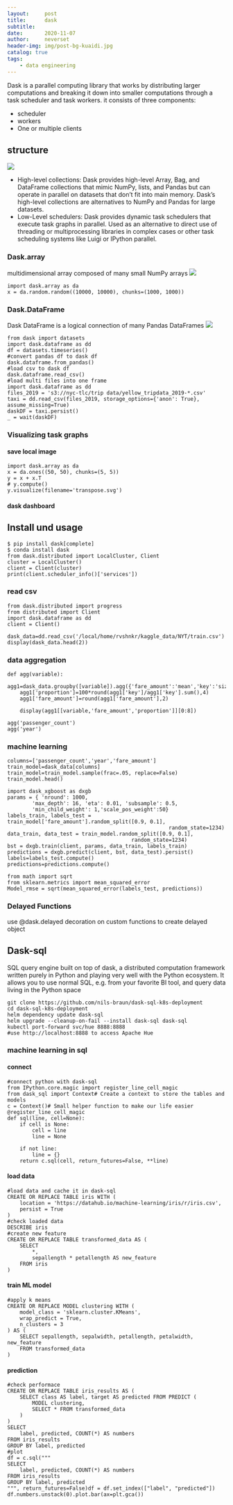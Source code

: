 ```yaml
---
layout:     post
title:      dask
subtitle:   
date:       2020-11-07
author:     neverset
header-img: img/post-bg-kuaidi.jpg
catalog: true
tags:
    - data engineering
---
```


Dask is a parallel computing library that works by distributing larger computations and breaking it down into smaller computations through a task scheduler and task workers.
it consists of three components:
* scheduler
* workers
* One or multiple clients

## structure

![](https://raw.githubusercontent.com/neverset123/cloudimg/master/Img20201108000715.png)

* High-level collections:
Dask provides high-level Array, Bag, and DataFrame collections that mimic NumPy, lists, and Pandas but can operate in parallel on datasets that don’t fit into main memory. Dask’s high-level collections are alternatives to NumPy and Pandas for large datasets.
* Low-Level schedulers: 
Dask provides dynamic task schedulers that execute task graphs in parallel. Used as an alternative to direct use of threading or multiprocessing libraries in complex cases or other task scheduling systems like Luigi or IPython parallel.

### Dask.array
multidimensional array composed of many small NumPy arrays
![](https://raw.githubusercontent.com/neverset123/cloudimg/master/Img20201108001345.png)

    import dask.array as da
    x = da.random.random((10000, 10000), chunks=(1000, 1000))

### Dask.DataFrame
Dask DataFrame is a logical connection of many Pandas DataFrames
![](https://raw.githubusercontent.com/neverset123/cloudimg/master/Img20201108001554.png)

    from dask import datasets
    import dask.dataframe as dd
    df = datasets.timeseries()
    #convert pandas df to dask df
    dask.dataframe.from_pandas()
    #load csv to dask df
    dask.dataframe.read_csv()
    #load multi files into one frame
    import dask.dataframe as dd
    files_2019 = 's3://nyc-tlc/trip data/yellow_tripdata_2019-*.csv'
    taxi = dd.read_csv(files_2019, storage_options={'anon': True}, assume_missing=True)
    daskDF = taxi.persist()
    _ = wait(daskDF)

### Visualizing task graphs
#### save local image
    import dask.array as da
    x = da.ones((50, 50), chunks=(5, 5))
    y = x + x.T
    # y.compute()
    y.visualize(filename='transpose.svg')
#### dask dashboard

## Install und usage

    $ pip install dask[complete]
    $ conda install dask
    from dask.distributed import LocalCluster, Client
    cluster = LocalCluster()
    client = Client(cluster)
    print(client.scheduler_info()['services'])

### read csv

    from dask.distributed import progress
    from distributed import Client
    import dask.dataframe as dd
    client = Client()

    dask_data=dd.read_csv('/local/home/rvshnkr/kaggle_data/NYT/train.csv')
    display(dask_data.head(2))

### data aggregation

    def agg(variable):
        agg1=dask_data.groupby([variable]).agg({'fare_amount':'mean','key':'size'}).compute().reset_index()
        agg1['proportion']=100*round(agg1['key']/agg1['key'].sum(),4)
        agg1['fare_amount']=round(agg1['fare_amount'],2)

        display(agg1[[variable,'fare_amount','proportion']][0:8])

    agg('passenger_count')
    agg('year')

### machine learning

    columns=['passenger_count','year','fare_amount']
    train_model=dask_data[columns]
    train_model=train_model.sample(frac=.05, replace=False)
    train_model.head()

    import dask_xgboost as dxgb
    params = { 'nround': 1000, 
            'max_depth': 16, 'eta': 0.01, 'subsample': 0.5, 
            'min_child_weight': 1,'scale_pos_weight':50}
    labels_train, labels_test = train_model['fare_amount'].random_split([0.9, 0.1], 
                                                        random_state=1234)
    data_train, data_test = train_model.random_split([0.9, 0.1], 
                                            random_state=1234)
    bst = dxgb.train(client, params, data_train, labels_train)
    predictions = dxgb.predict(client, bst, data_test).persist()
    labels=labels_test.compute()
    predictions=predictions.compute()

    from math import sqrt
    from sklearn.metrics import mean_squared_error
    Model_rmse = sqrt(mean_squared_error(labels_test, predictions))

### Delayed Functions
 use @dask.delayed decoration on custom functions to create delayed object 


## Dask-sql
SQL query engine built on top of dask, a distributed computation framework written purely in Python and playing very well with the Python ecosystem. It allows you to use normal SQL, e.g. from your favorite BI tool, and query data living in the Python space

    git clone https://github.com/nils-braun/dask-sql-k8s-deployment
    cd dask-sql-k8s-deployment
    helm dependency update dask-sql
    helm upgrade --cleanup-on-fail --install dask-sql dask-sql
    kubectl port-forward svc/hue 8888:8888
    #use http://localhost:8888 to access Apache Hue

### machine learning in sql

#### connect 

    #connect python with dask-sql
    from IPython.core.magic import register_line_cell_magic
    from dask_sql import Context# Create a context to store the tables and models
    c = Context()# Small helper function to make our life easier
    @register_line_cell_magic
    def sql(line, cell=None):
        if cell is None:
            cell = line
            line = None
        
        if not line:
            line = {}
        return c.sql(cell, return_futures=False, **line)
    
#### load data

    #load data and cache it in dask-sql
    CREATE OR REPLACE TABLE iris WITH (
        location = 'https://datahub.io/machine-learning/iris/r/iris.csv',
        persist = True
    )
    #check loaded data
    DESCRIBE iris
    #create new feature
    CREATE OR REPLACE TABLE transformed_data AS (
        SELECT 
            *, 
            sepallength * petallength AS new_feature
        FROM iris
    )

#### train ML model

    #apply k means 
    CREATE OR REPLACE MODEL clustering WITH (
        model_class = 'sklearn.cluster.KMeans',
        wrap_predict = True,
        n_clusters = 3
    ) AS (
        SELECT sepallength, sepalwidth, petallength, petalwidth, new_feature
        FROM transformed_data
    )

#### prediction

    #check performace
    CREATE OR REPLACE TABLE iris_results AS (
        SELECT class AS label, target AS predicted FROM PREDICT (
            MODEL clustering,
            SELECT * FROM transformed_data
        )
    )
    SELECT 
        label, predicted, COUNT(*) AS numbers
    FROM iris_results
    GROUP BY label, predicted
    #plot
    df = c.sql("""
    SELECT 
        label, predicted, COUNT(*) AS numbers
    FROM iris_results
    GROUP BY label, predicted
    """, return_futures=False)df = df.set_index(["label", "predicted"])
    df.numbers.unstack(0).plot.bar(ax=plt.gca())